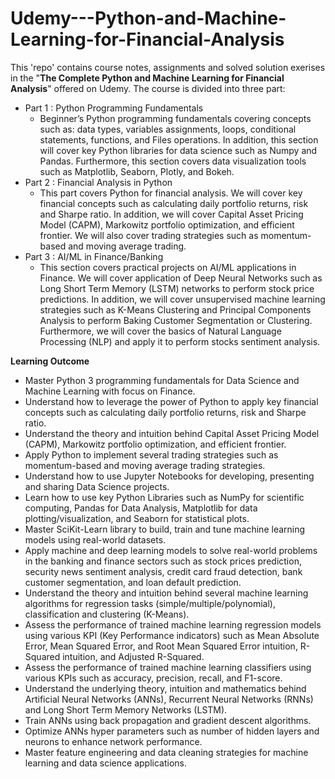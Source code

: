 # Udemy---Python-and-Machine-Learning-for-Financial-Analysis

This 'repo' contains course notes, assignments and solved solution exerises in the "**The Complete Python and Machine Learning for Financial Analysis**" offered on Udemy. The course is divided into three part:
- Part 1 : Python Programming Fundamentals
  - Beginner’s Python programming fundamentals covering concepts such as: data types, variables assignments, loops, conditional statements, functions, and Files operations. In addition, this section will cover key Python libraries for data science such as Numpy and Pandas. Furthermore, this section covers data visualization tools such as Matplotlib, Seaborn, Plotly, and Bokeh.
- Part 2 : Financial Analysis in Python
  - This part covers Python for financial analysis. We will cover key financial concepts such as calculating daily portfolio returns, risk and Sharpe ratio. In addition, we will cover Capital Asset Pricing Model (CAPM), Markowitz portfolio optimization, and efficient frontier. We will also cover trading strategies such as momentum-based and moving average trading.
- Part 3 : AI/ML in Finance/Banking
  - This section covers practical projects on AI/ML applications in Finance. We will cover application of Deep Neural Networks such as Long Short Term Memory (LSTM) networks to perform stock price predictions. In addition, we will cover unsupervised machine learning strategies such as K-Means Clustering and Principal Components Analysis to perform Baking Customer Segmentation or Clustering. Furthermore, we will cover the basics of Natural Language Processing (NLP) and apply it to perform stocks sentiment analysis.

**Learning Outcome**
- Master Python 3 programming fundamentals for Data Science and Machine Learning with focus on Finance.
- Understand how to leverage the power of Python to apply key financial concepts such as calculating daily portfolio returns, risk and Sharpe ratio.
- Understand the theory and intuition behind Capital Asset Pricing Model (CAPM), Markowitz portfolio optimization, and efficient frontier.
- Apply Python to implement several trading strategies such as momentum-based and moving average trading strategies.
- Understand how to use Jupyter Notebooks for developing, presenting and sharing Data Science projects.
- Learn how to use key Python Libraries such as NumPy for scientific computing, Pandas for Data Analysis, Matplotlib for data plotting/visualization, and Seaborn for statistical plots.
- Master SciKit-Learn library to build, train and tune machine learning models using real-world datasets.
- Apply machine and deep learning models to solve real-world problems in the banking and finance sectors such as stock prices prediction, security news sentiment analysis, credit card fraud detection, bank customer segmentation, and loan default prediction.
- Understand the theory and intuition behind several machine learning algorithms for regression tasks (simple/multiple/polynomial), classification and clustering (K-Means).
- Assess the performance of trained machine learning regression models using various KPI (Key Performance indicators) such as Mean Absolute Error, Mean Squared Error, and Root Mean Squared Error intuition, R-Squared intuition, and Adjusted R-Squared.
- Assess the performance of trained machine learning classifiers using various KPIs such as accuracy, precision, recall, and F1-score.
- Understand the underlying theory, intuition and mathematics behind Artificial Neural Networks (ANNs), Recurrent Neural Networks (RNNs) and Long Short Term Memory Networks (LSTM).
- Train ANNs using back propagation and gradient descent algorithms.
- Optimize ANNs hyper parameters such as number of hidden layers and neurons to enhance network performance.
- Master feature engineering and data cleaning strategies for machine learning and data science applications.
